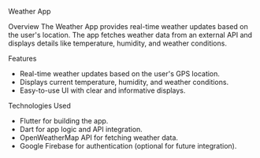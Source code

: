 Weather App

Overview
The Weather App provides real-time weather updates based on the user's location. The app fetches weather data from an external API and displays details like temperature, humidity, and weather conditions.

Features
- Real-time weather updates based on the user's GPS location.
- Displays current temperature, humidity, and weather conditions.
- Easy-to-use UI with clear and informative displays.

Technologies Used
- Flutter for building the app.
- Dart for app logic and API integration.
- OpenWeatherMap API for fetching weather data.
- Google Firebase for authentication (optional for future integration).


